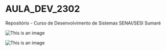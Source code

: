 # AULA_DEV_2302

Repositório - Curso de Desenvolvimento de Sistemas SENAI/SESI Sumaré

![This is an image](https://myoctocat.com/assets/images/base-octocat.svg)

![This is an image](https://observatoriodatv.uol.com.br/wp-content/uploads/2019/08/ladybug.jpg)
